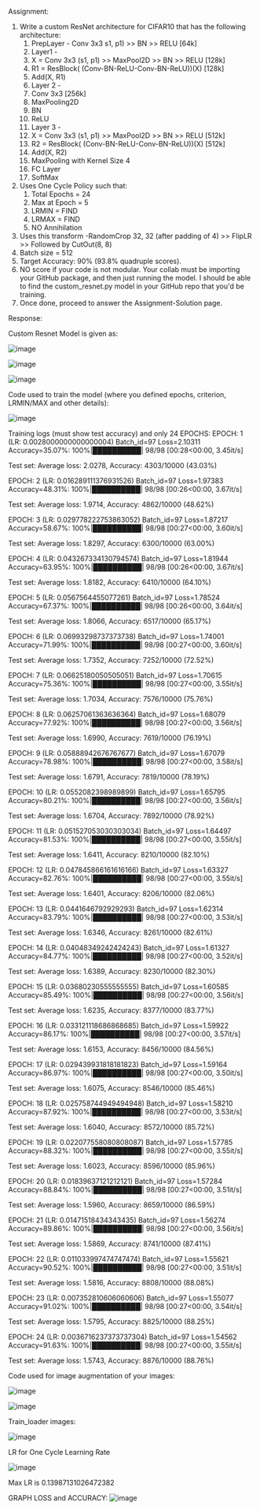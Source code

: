 Assignment:

1. Write a custom ResNet architecture for CIFAR10 that has the following architecture:
    1. PrepLayer - Conv 3x3 s1, p1) >> BN >> RELU [64k]
    2. Layer1 -
      1. X = Conv 3x3 (s1, p1) >> MaxPool2D >> BN >> RELU [128k]
      2. R1 = ResBlock( (Conv-BN-ReLU-Conv-BN-ReLU))(X) [128k] 
      3. Add(X, R1)
    3. Layer 2 -
      1. Conv 3x3 [256k]
      2. MaxPooling2D
      3. BN
      4. ReLU
    4. Layer 3 -
      1. X = Conv 3x3 (s1, p1) >> MaxPool2D >> BN >> RELU [512k]
      2. R2 = ResBlock( (Conv-BN-ReLU-Conv-BN-ReLU))(X) [512k]
      3. Add(X, R2)
    5. MaxPooling with Kernel Size 4
    6. FC Layer 
    7. SoftMax
2. Uses One Cycle Policy such that:
    1. Total Epochs = 24
    2. Max at Epoch = 5
    3. LRMIN = FIND
    4. LRMAX = FIND
    5. NO Annihilation
3. Uses this transform -RandomCrop 32, 32 (after padding of 4) >> FlipLR >> Followed by CutOut(8, 8)
4. Batch size = 512
5. Target Accuracy: 90% (93.8% quadruple scores). 
6. NO score if your code is not modular. Your collab must be importing your GitHub package, and then just running the model. I should be able to find the custom_resnet.py model in your GitHub repo that you'd be training. 
7. Once done, proceed to answer the Assignment-Solution page. 
 
 
Response:

Custom Resnet Model is given as:

![image](https://user-images.githubusercontent.com/79099957/221217142-268dfb66-15b4-4924-85c6-64c0c1bf9623.png)

![image](https://user-images.githubusercontent.com/79099957/221217242-3673cdf5-2761-47ca-8c86-ae7616e9a8fa.png)

![image](https://user-images.githubusercontent.com/79099957/221217375-9b855456-5933-4429-a21a-59155234de46.png)

Code used to train the model (where you defined epochs, criterion, LRMIN/MAX and other details):

![image](https://user-images.githubusercontent.com/79099957/221217973-270c19cb-3cd9-45f0-b83b-eb27c1fc04d8.png)

Training logs (must show test accuracy) and only 24 EPOCHS:
EPOCH: 1 (LR: 0.0028000000000000004)
Batch_id=97 Loss=2.10311 Accuracy=35.07%: 100%|██████████| 98/98 [00:28<00:00,  3.45it/s]

Test set: Average loss: 2.0278, Accuracy: 4303/10000 (43.03%)

EPOCH: 2 (LR: 0.016289111376931526)
Batch_id=97 Loss=1.97383 Accuracy=48.31%: 100%|██████████| 98/98 [00:26<00:00,  3.67it/s]

Test set: Average loss: 1.9714, Accuracy: 4862/10000 (48.62%)

EPOCH: 3 (LR: 0.029778222753863052)
Batch_id=97 Loss=1.87217 Accuracy=58.67%: 100%|██████████| 98/98 [00:27<00:00,  3.60it/s]

Test set: Average loss: 1.8297, Accuracy: 6300/10000 (63.00%)

EPOCH: 4 (LR: 0.043267334130794574)
Batch_id=97 Loss=1.81944 Accuracy=63.95%: 100%|██████████| 98/98 [00:26<00:00,  3.67it/s]

Test set: Average loss: 1.8182, Accuracy: 6410/10000 (64.10%)

EPOCH: 5 (LR: 0.0567564455077261)
Batch_id=97 Loss=1.78524 Accuracy=67.37%: 100%|██████████| 98/98 [00:26<00:00,  3.64it/s]

Test set: Average loss: 1.8066, Accuracy: 6517/10000 (65.17%)

EPOCH: 6 (LR: 0.06993298737373738)
Batch_id=97 Loss=1.74001 Accuracy=71.99%: 100%|██████████| 98/98 [00:27<00:00,  3.60it/s]

Test set: Average loss: 1.7352, Accuracy: 7252/10000 (72.52%)

EPOCH: 7 (LR: 0.06625180050505051)
Batch_id=97 Loss=1.70615 Accuracy=75.36%: 100%|██████████| 98/98 [00:27<00:00,  3.55it/s]

Test set: Average loss: 1.7034, Accuracy: 7576/10000 (75.76%)

EPOCH: 8 (LR: 0.06257061363636364)
Batch_id=97 Loss=1.68079 Accuracy=77.92%: 100%|██████████| 98/98 [00:27<00:00,  3.56it/s]

Test set: Average loss: 1.6990, Accuracy: 7619/10000 (76.19%)

EPOCH: 9 (LR: 0.05888942676767677)
Batch_id=97 Loss=1.67079 Accuracy=78.98%: 100%|██████████| 98/98 [00:27<00:00,  3.58it/s]

Test set: Average loss: 1.6791, Accuracy: 7819/10000 (78.19%)

EPOCH: 10 (LR: 0.0552082398989899)
Batch_id=97 Loss=1.65795 Accuracy=80.21%: 100%|██████████| 98/98 [00:27<00:00,  3.56it/s]

Test set: Average loss: 1.6704, Accuracy: 7892/10000 (78.92%)

EPOCH: 11 (LR: 0.051527053030303034)
Batch_id=97 Loss=1.64497 Accuracy=81.53%: 100%|██████████| 98/98 [00:27<00:00,  3.55it/s]

Test set: Average loss: 1.6411, Accuracy: 8210/10000 (82.10%)

EPOCH: 12 (LR: 0.047845866161616166)
Batch_id=97 Loss=1.63327 Accuracy=82.76%: 100%|██████████| 98/98 [00:27<00:00,  3.55it/s]

Test set: Average loss: 1.6401, Accuracy: 8206/10000 (82.06%)

EPOCH: 13 (LR: 0.0441646792929293)
Batch_id=97 Loss=1.62314 Accuracy=83.79%: 100%|██████████| 98/98 [00:27<00:00,  3.53it/s]

Test set: Average loss: 1.6346, Accuracy: 8261/10000 (82.61%)

EPOCH: 14 (LR: 0.04048349242424243)
Batch_id=97 Loss=1.61327 Accuracy=84.77%: 100%|██████████| 98/98 [00:27<00:00,  3.52it/s]

Test set: Average loss: 1.6389, Accuracy: 8230/10000 (82.30%)

EPOCH: 15 (LR: 0.03680230555555555)
Batch_id=97 Loss=1.60585 Accuracy=85.49%: 100%|██████████| 98/98 [00:27<00:00,  3.56it/s]

Test set: Average loss: 1.6235, Accuracy: 8377/10000 (83.77%)

EPOCH: 16 (LR: 0.033121118686868685)
Batch_id=97 Loss=1.59922 Accuracy=86.17%: 100%|██████████| 98/98 [00:27<00:00,  3.57it/s]

Test set: Average loss: 1.6153, Accuracy: 8456/10000 (84.56%)

EPOCH: 17 (LR: 0.029439931818181823)
Batch_id=97 Loss=1.59164 Accuracy=86.97%: 100%|██████████| 98/98 [00:27<00:00,  3.50it/s]

Test set: Average loss: 1.6075, Accuracy: 8546/10000 (85.46%)

EPOCH: 18 (LR: 0.025758744949494948)
Batch_id=97 Loss=1.58210 Accuracy=87.92%: 100%|██████████| 98/98 [00:27<00:00,  3.53it/s]

Test set: Average loss: 1.6040, Accuracy: 8572/10000 (85.72%)

EPOCH: 19 (LR: 0.022077558080808087)
Batch_id=97 Loss=1.57785 Accuracy=88.32%: 100%|██████████| 98/98 [00:27<00:00,  3.55it/s]

Test set: Average loss: 1.6023, Accuracy: 8596/10000 (85.96%)

EPOCH: 20 (LR: 0.01839637121212121)
Batch_id=97 Loss=1.57284 Accuracy=88.84%: 100%|██████████| 98/98 [00:27<00:00,  3.51it/s]

Test set: Average loss: 1.5960, Accuracy: 8659/10000 (86.59%)

EPOCH: 21 (LR: 0.01471518434343435)
Batch_id=97 Loss=1.56274 Accuracy=89.86%: 100%|██████████| 98/98 [00:27<00:00,  3.56it/s]

Test set: Average loss: 1.5869, Accuracy: 8741/10000 (87.41%)

EPOCH: 22 (LR: 0.011033997474747474)
Batch_id=97 Loss=1.55621 Accuracy=90.52%: 100%|██████████| 98/98 [00:27<00:00,  3.51it/s]

Test set: Average loss: 1.5816, Accuracy: 8808/10000 (88.08%)

EPOCH: 23 (LR: 0.007352810606060606)
Batch_id=97 Loss=1.55077 Accuracy=91.02%: 100%|██████████| 98/98 [00:27<00:00,  3.54it/s]

Test set: Average loss: 1.5795, Accuracy: 8825/10000 (88.25%)

EPOCH: 24 (LR: 0.0036716237373737304)
Batch_id=97 Loss=1.54562 Accuracy=91.63%: 100%|██████████| 98/98 [00:27<00:00,  3.55it/s]

Test set: Average loss: 1.5743, Accuracy: 8876/10000 (88.76%)

Code used for image augmentation of your images:

![image](https://user-images.githubusercontent.com/79099957/221219230-66872671-bd98-4177-8575-d013e5b9db54.png)

![image](https://user-images.githubusercontent.com/79099957/221219382-44fc50fc-5917-4a81-99a2-764ff9a35dd4.png)

Train_loader images:

![image](https://user-images.githubusercontent.com/79099957/221221814-23895163-437c-4bc8-813e-a3fc01367abe.png)

LR for One Cycle Learning Rate

![image](https://user-images.githubusercontent.com/79099957/221221670-fecc757a-fac9-4e0e-add9-c41191205f6d.png)

Max LR is 0.13987131026472382

GRAPH LOSS and ACCURACY:
![image](https://user-images.githubusercontent.com/79099957/221221544-d863b03d-0370-49bf-a52e-88d4eeb4e753.png)




















